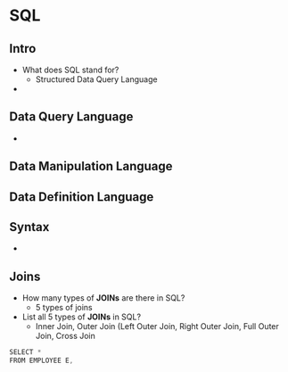 # SQL
## Intro
- What does SQL stand for?
	- Structured Data Query Language
- 
## Data Query Language
- 

## Data Manipulation Language

## Data Definition Language

## Syntax
- 

## Joins
- How many types of __JOINs__ are there in SQL?
	- 5 types of joins
- List all 5 types of __JOINs__ in SQL?
	- Inner Join, Outer Join (Left Outer Join, Right Outer Join, Full Outer Join, Cross Join

```java
SELECT *
FROM EMPLOYEE E, 

```
